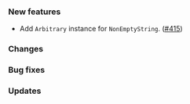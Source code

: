 ### New features

* Add `Arbitrary` instance for `NonEmptyString`. ([#415][#415])

### Changes

### Bug fixes

### Updates

[#415]: https://github.com/fthomas/refined/pull/415
